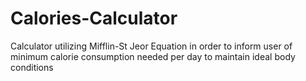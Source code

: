 # Calories-Calculator
Calculator utilizing Mifflin-St Jeor Equation in order to inform user of minimum calorie consumption needed per day to maintain ideal body conditions 
